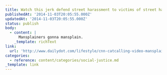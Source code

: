```yaml
---
title: Watch this jerk defend street harassment to victims of street harassment
publishedAt: '2014-11-03T20:05:55.000Z'
updatedAt: '2014-11-03T20:05:55.000Z'
status: publish
body:
  - content: |
      Mansplainers gonna mansplain.
    _template: richText
link:
  url: 'http://www.dailydot.com/lifestyle/cnn-catcalling-video-mansplaining/'
categories:
  - reference: content/categories/social-justice.md
_template: link
---
```



